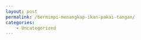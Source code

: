 ```yaml
---
layout: post
permalink: /bermimpi-menangkap-ikan-pakai-tangan/
categories:
    - Uncategorized
---
```


